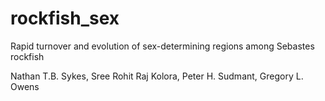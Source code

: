 # rockfish_sex

Rapid turnover and evolution of sex-determining regions among Sebastes rockfish

Nathan T.B. Sykes, Sree Rohit Raj Kolora, Peter H. Sudmant, Gregory L. Owens
